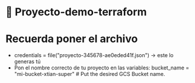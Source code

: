 # 👺 Proyecto-demo-terraform
# Recuerda poner el archivo 
 -   credentials = file("proyecto-345678-ae0eded41f.json") -> este lo generas tú
- Pon el nombre correcto de tu proyecto en las variables:
   bucket_name = "mi-bucket-xtian-super" # Put the desired GCS Bucket name.

